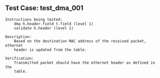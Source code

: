 
Test Case: test_dma_001
-----------------------

    Instructions being tested:
        dma h.header.field t.field (level 1)
		validate h.header (level 1)

    Description:
		Based on the destination MAC address of the received packet, ethernet
		header is updated from the table.

    Verification:
		Transmitted packet should have the ethernet header as defined in the
		table.
